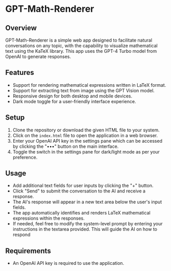 # GPT-Math-Renderer

## Overview

GPT-Math-Renderer is a simple web app designed to facilitate natural conversations on any topic, with the capability to visualize mathematical text using the KaTeX library. This app uses the GPT-4 Turbo model from OpenAI to generate responses.

## Features

- Support for rendering mathematical expressions written in LaTeX format.
- Support for extracting text from image using the GPT Vision model.
- Responsive design for both desktop and mobile devices.
- Dark mode toggle for a user-friendly interface experience.

## Setup

1. Clone the repository or download the given HTML file to your system.
2. Click on the `index.html` file to open the application in a web browser.
3. Enter your OpenAI API key in the settings pane which can be accessed by clicking the "•••" button on the main interface.
4. Toggle the switch in the settings pane for dark/light mode as per your preference.

## Usage

- Add additional text fields for user inputs by clicking the "+" button.
- Click "Send" to submit the conversation to the AI and receive a response.
- The AI's response will appear in a new text area below the user's input fields.
- The app automatically identifies and renders LaTeX mathematical expressions within the responses.
- If needed, feel free to modify the system-level prompt by entering your instructions in the textarea provided. This will guide the AI on how to respond

## Requirements

- An OpenAI API key is required to use the application.